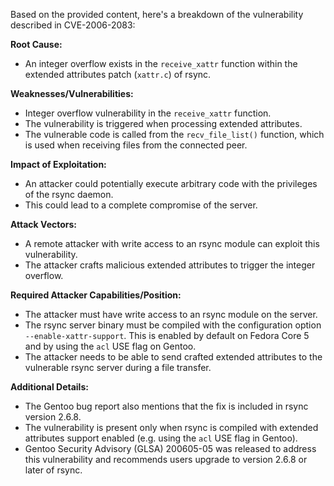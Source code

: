 Based on the provided content, here's a breakdown of the vulnerability described in CVE-2006-2083:

**Root Cause:**
- An integer overflow exists in the `receive_xattr` function within the extended attributes patch (`xattr.c`) of rsync.

**Weaknesses/Vulnerabilities:**
- Integer overflow vulnerability in the `receive_xattr` function.
- The vulnerability is triggered when processing extended attributes.
- The vulnerable code is called from the `recv_file_list()` function, which is used when receiving files from the connected peer.

**Impact of Exploitation:**
- An attacker could potentially execute arbitrary code with the privileges of the rsync daemon.
- This could lead to a complete compromise of the server.

**Attack Vectors:**
- A remote attacker with write access to an rsync module can exploit this vulnerability.
- The attacker crafts malicious extended attributes to trigger the integer overflow.

**Required Attacker Capabilities/Position:**
- The attacker must have write access to an rsync module on the server.
- The rsync server binary must be compiled with the configuration option `--enable-xattr-support`. This is enabled by default on Fedora Core 5 and by using the `acl` USE flag on Gentoo.
- The attacker needs to be able to send crafted extended attributes to the vulnerable rsync server during a file transfer.

**Additional Details:**
- The Gentoo bug report also mentions that the fix is included in rsync version 2.6.8.
- The vulnerability is present only when rsync is compiled with extended attributes support enabled (e.g. using the `acl` USE flag in Gentoo).
- Gentoo Security Advisory (GLSA) 200605-05 was released to address this vulnerability and recommends users upgrade to version 2.6.8 or later of rsync.